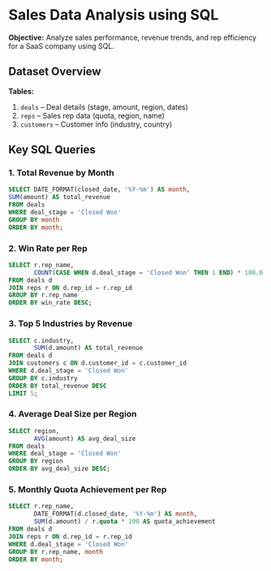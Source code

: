 # Sales Data Analysis using SQL


**Objective:**
Analyze sales performance, revenue trends, and rep efficiency for a SaaS company using SQL.


## Dataset Overview
**Tables:**
1. `deals` – Deal details (stage, amount, region, dates)
2. `reps` – Sales rep data (quota, region, name)
3. `customers` – Customer info (industry, country)


## Key SQL Queries


### 1. Total Revenue by Month
```sql
SELECT DATE_FORMAT(closed_date, '%Y-%m') AS month,
SUM(amount) AS total_revenue
FROM deals
WHERE deal_stage = 'Closed Won'
GROUP BY month
ORDER BY month;
```

### 2. Win Rate per Rep

```sql
SELECT r.rep_name,
       COUNT(CASE WHEN d.deal_stage = 'Closed Won' THEN 1 END) * 100.0 / COUNT(*) AS win_rate
FROM deals d
JOIN reps r ON d.rep_id = r.rep_id
GROUP BY r.rep_name
ORDER BY win_rate DESC;
```

### 3. Top 5 Industries by Revenue

```sql
SELECT c.industry,
       SUM(d.amount) AS total_revenue
FROM deals d
JOIN customers c ON d.customer_id = c.customer_id
WHERE d.deal_stage = 'Closed Won'
GROUP BY c.industry
ORDER BY total_revenue DESC
LIMIT 5;
```

### 4. Average Deal Size per Region

```sql
SELECT region,
       AVG(amount) AS avg_deal_size
FROM deals
WHERE deal_stage = 'Closed Won'
GROUP BY region
ORDER BY avg_deal_size DESC;
```

### 5. Monthly Quota Achievement per Rep

```sql
SELECT r.rep_name,
       DATE_FORMAT(d.closed_date, '%Y-%m') AS month,
       SUM(d.amount) / r.quota * 100 AS quota_achievement
FROM deals d
JOIN reps r ON d.rep_id = r.rep_id
WHERE d.deal_stage = 'Closed Won'
GROUP BY r.rep_name, month
ORDER BY month;
```

